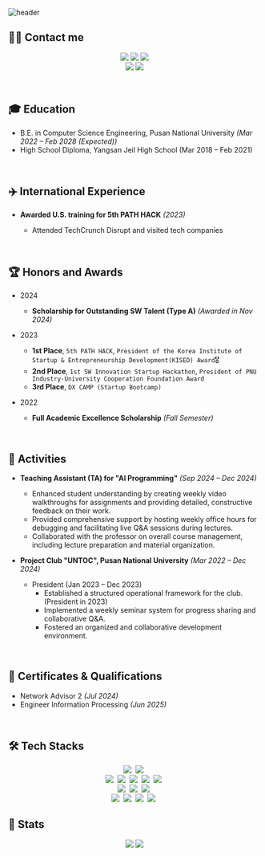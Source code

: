 ![header](https://capsule-render.vercel.app/api?type=waving&height=200&color=gradient&text=DAEWOOK%20KIM&fontAlign=75&fontColor=ffffff&fontSize=50)


## 🧑‍💻 Contact me

<p align="center">
  <a href="https://www.linkedin.com/in/%EA%B9%80%EB%8C%80%EC%9A%B1-undefined-5a3ab2353/"><img src="https://img.shields.io/badge/linkedin-%230A66C2.svg?&style=for-the-badge&logo=linkedin&logoColor=white" /></a>
  <a href="https://www.instagram.com/daexvk/"><img src="https://img.shields.io/badge/daexvk-000000?style=for-the-badge&logo=Instagram&logoColor=white"/></a>
  <a href=""><img src="https://img.shields.io/badge/Portfolio-000000?style=for-the-badge&logo=Notion&logoColor=white"/></a>
  <br>
  <a href="mailto:kdu5233@gmail.com" target="_blank"><img src="https://img.shields.io/badge/kdu5233@gmail.com-EA4335?style=for-the-badge&logo=Gmail&logoColor=white"/></a>
  <a href="https://velog.io/@nozerose/posts"><img src="https://img.shields.io/badge/Velog-20C997?style=for-the-badge&logo=Velog&logoColor=white"></a>
</p>
<br>

## 🎓 Education

- B.E. in Computer Science Engineering, Pusan National University _(Mar 2022 – Feb 2028 (Expected))_
- High School Diploma, Yangsan Jeil High School (Mar 2018 – Feb 2021)
<br>

## ✈️ International Experience

- **Awarded U.S. training for 5th PATH HACK** _(2023)_

  - Attended TechCrunch Disrupt and visited tech companies
<br>

## 🏆 Honors and Awards

- 2024
  - **Scholarship for Outstanding SW Talent (Type A)** _(Awarded in Nov 2024)_

- 2023
  - **1st Place**, `5th PATH HACK`, `President of the Korea Institute of Startup & Entrepreneurship Development(KISED) Award`🎖️
  - **2nd Place**, `1st SW Innovation Startup Hackathon`, `President of PNU Industry-University Cooperation Foundation Award`
  - **3rd Place**, `DX CAMP (Startup Bootcamp)`

- 2022
  - **Full Academic Excellence Scholarship** _(Fall Semester)_
<br>

## 🚩 Activities

- **Teaching Assistant (TA) for "AI Programming"** _(Sep 2024 – Dec 2024)_
  - Enhanced student understanding by creating weekly video walkthroughs for assignments and providing detailed, constructive feedback on their work.
  - Provided comprehensive support by hosting weekly office hours for debugging and facilitating live Q&A sessions during lectures.
  - Collaborated with the professor on overall course management, including lecture preparation and material organization.

- **Project Club "UNTOC", Pusan National University** _(Mar 2022 – Dec 2024)_
  - President (Jan 2023 – Dec 2023)
    - Established a structured operational framework for the club. (President in 2023)
    - Implemented a weekly seminar system for progress sharing and collaborative Q&A.
    - Fostered an organized and collaborative development environment.
<br>

## 📜 Certificates & Qualifications

- Network Advisor 2 _(Jul 2024)_
- Engineer Information Processing _(Jun 2025)_
<br>

## 🛠️ Tech Stacks

<p align="center">
  <img src="https://img.shields.io/badge/Python-3766AB?style=for-the-badge&logo=Python&logoColor=white"/></a>&nbsp
  <img src="https://img.shields.io/badge/C++-00599C?style=for-the-badge&logo=C%2B%2B&logoColor=white"/></a>&nbsp
  <br>
  <img src ="https://img.shields.io/badge/FastAPI-009688.svg?&style=for-the-badge&logo=FastAPI&logoColor=white"/></a>&nbsp 
  <img src ="https://img.shields.io/badge/Flask-3BABC3.svg?&style=for-the-badge&logo=Flask&logoColor=white"/></a>&nbsp 
  <img src ="https://img.shields.io/badge/Pytorch-EE4C2C.svg?&style=for-the-badge&logo=pytorch&logoColor=white"/></a>&nbsp 
  <img src ="https://img.shields.io/badge/Tensorflow-FF6F00.svg?&style=for-the-badge&logo=tensorflow&logoColor=white"/></a>&nbsp 
  <img src ="https://img.shields.io/badge/Keras-D00000.svg?&style=for-the-badge&logo=keras&logoColor=white"/></a>&nbsp 
  <br>
  <img src ="https://img.shields.io/badge/Pandas-150458.svg?&style=for-the-badge&logo=pandas&logoColor=white"/></a>&nbsp 
  <img src ="https://img.shields.io/badge/Scikitlearn-F7931E.svg?&style=for-the-badge&logo=scikitlearn&logoColor=white"/></a>&nbsp 
  <img src ="https://img.shields.io/badge/OpenCV-5C3EE8.svg?&style=for-the-badge&logo=opencv&logoColor=white"/></a>&nbsp 
  <br>
  <img src="https://img.shields.io/badge/Docker-2496ED?style=for-the-badge&logo=Docker&logoColor=white"/></a>&nbsp 
  <img src="https://img.shields.io/badge/Anaconda-44A833?style=for-the-badge&logo=Anaconda&logoColor=white"/></a>&nbsp 
  <img src="https://img.shields.io/badge/Jupyter-F37626?style=for-the-badge&logo=jupyter&logoColor=white"/></a>&nbsp
  <img src="https://img.shields.io/badge/VScode-007ACC?style=for-the-badge&logo=visualstudiocode&logoColor=white"/></a>&nbsp
</p> 

## 🏅 Stats
<div align="center"> 
    <img src="https://github-readme-stats.vercel.app/api?username=TrioDW&bg_color=180,ffffff,00000000&title_color=000000&text_color=000000" />
    <img src="http://mazassumnida.wtf/api/v2/generate_badge?boj=kdu5233"/>
</div>

